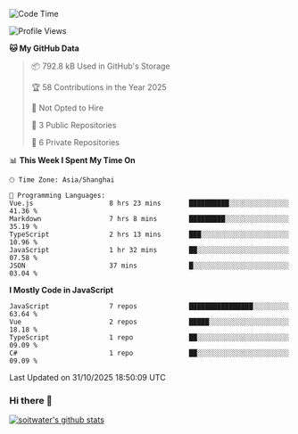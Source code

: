 <!--START_SECTION:waka-->
![Code Time](http://img.shields.io/badge/Code%20Time-5%2C686%20hrs%2026%20mins-blue)

![Profile Views](http://img.shields.io/badge/Profile%20Views-0-blue)

**🐱 My GitHub Data** 

> 📦 792.8 kB Used in GitHub's Storage 
 > 
> 🏆 58 Contributions in the Year 2025
 > 
> 🚫 Not Opted to Hire
 > 
> 📜 3 Public Repositories 
 > 
> 🔑 6 Private Repositories 
 > 
📊 **This Week I Spent My Time On** 

```text
🕑︎ Time Zone: Asia/Shanghai

💬 Programming Languages: 
Vue.js                   8 hrs 23 mins       ██████████░░░░░░░░░░░░░░░   41.36 % 
Markdown                 7 hrs 8 mins        █████████░░░░░░░░░░░░░░░░   35.19 % 
TypeScript               2 hrs 13 mins       ███░░░░░░░░░░░░░░░░░░░░░░   10.96 % 
JavaScript               1 hr 32 mins        ██░░░░░░░░░░░░░░░░░░░░░░░   07.58 % 
JSON                     37 mins             █░░░░░░░░░░░░░░░░░░░░░░░░   03.04 % 
```

**I Mostly Code in JavaScript** 

```text
JavaScript               7 repos             ████████████████░░░░░░░░░   63.64 % 
Vue                      2 repos             █████░░░░░░░░░░░░░░░░░░░░   18.18 % 
TypeScript               1 repo              ██░░░░░░░░░░░░░░░░░░░░░░░   09.09 % 
C#                       1 repo              ██░░░░░░░░░░░░░░░░░░░░░░░   09.09 % 
```




 Last Updated on 31/10/2025 18:50:09 UTC
<!--END_SECTION:waka-->

### Hi there 👋
[![soitwater's github stats](https://github-readme-stats.vercel.app/api?username=soitwater)](https://github.com/soitwater/github-readme-stats)
